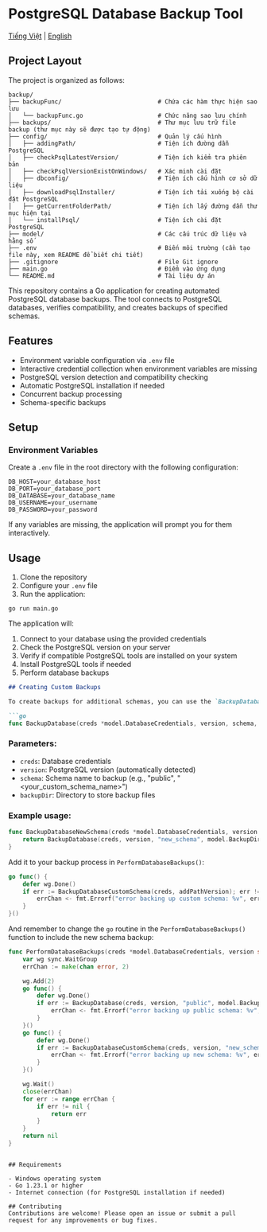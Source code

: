 # PostgreSQL Database Backup Tool

[Tiếng Việt](README_vi.md) | [English](README.md)

## Project Layout
The project is organized as follows:

```
backup/
├── backupFunc/                           # Chứa các hàm thực hiện sao lưu
│   └── backupFunc.go                     # Chức năng sao lưu chính
├── backups/                              # Thư mục lưu trữ file backup (thư mục này sẽ được tạo tự động)
├── config/                               # Quản lý cấu hình
│   ├── addingPath/                       # Tiện ích đường dẫn PostgreSQL
│   ├── checkPsqlLatestVersion/           # Tiện ích kiểm tra phiên bản
│   ├── checkPsqlVersionExistOnWindows/   # Xác minh cài đặt
│   ├── dbconfig/                         # Tiện ích cấu hình cơ sở dữ liệu
│   ├── downloadPsqlInstaller/            # Tiện ích tải xuống bộ cài đặt PostgreSQL
│   ├── getCurrentFolderPath/             # Tiện ích lấy đường dẫn thư mục hiện tại
│   └── installPsql/                      # Tiện ích cài đặt PostgreSQL
├── model/                                # Các cấu trúc dữ liệu và hằng số
├── .env                                  # Biến môi trường (cần tạo file này, xem README để biết chi tiết)
├── .gitignore                            # File Git ignore
├── main.go                               # Điểm vào ứng dụng
└── README.md                             # Tài liệu dự án
```

This repository contains a Go application for creating automated PostgreSQL database backups. The tool connects to PostgreSQL databases, verifies compatibility, and creates backups of specified schemas.

## Features

- Environment variable configuration via `.env` file
- Interactive credential collection when environment variables are missing
- PostgreSQL version detection and compatibility checking
- Automatic PostgreSQL installation if needed
- Concurrent backup processing
- Schema-specific backups

## Setup

### Environment Variables

Create a `.env` file in the root directory with the following configuration:

```
DB_HOST=your_database_host
DB_PORT=your_database_port
DB_DATABASE=your_database_name
DB_USERNAME=your_username
DB_PASSWORD=your_password
```

If any variables are missing, the application will prompt you for them interactively.

## Usage

1. Clone the repository
2. Configure your `.env` file
3. Run the application:

```
go run main.go
```

The application will:
1. Connect to your database using the provided credentials
2. Check the PostgreSQL version on your server
3. Verify if compatible PostgreSQL tools are installed on your system
4. Install PostgreSQL tools if needed
5. Perform database backups

```markdown
## Creating Custom Backups

To create backups for additional schemas, you can use the `BackupDatabase()` function:

```go
func BackupDatabase(creds *model.DatabaseCredentials, version, schema, backupDir string) error
```

### Parameters:
- `creds`: Database credentials
- `version`: PostgreSQL version (automatically detected)
- `schema`: Schema name to backup (e.g., "public", "<your_custom_schema_name>")
- `backupDir`: Directory to store backup files

### Example usage:

```go
func BackupDatabaseNewSchema(creds *model.DatabaseCredentials, version string) error {
    return BackupDatabase(creds, version, "new_schema", model.BackupDirNewSchema)
}
```

Add it to your backup process in `PerformDatabaseBackups()`:

```go
go func() {
    defer wg.Done()
    if err := BackupDatabaseCustomSchema(creds, addPathVersion); err != nil {
        errChan <- fmt.Errorf("error backing up custom schema: %v", err)
    }
}()
```

And remember to change the `go` routine in the `PerformDatabaseBackups()` function to include the new schema backup:

```go
func PerformDatabaseBackups(creds *model.DatabaseCredentials, version string) error {
    var wg sync.WaitGroup
    errChan := make(chan error, 2)

    wg.Add(2)
    go func() {
        defer wg.Done()
        if err := BackupDatabase(creds, version, "public", model.BackupDirPublic); err != nil {
            errChan <- fmt.Errorf("error backing up public schema: %v", err)
        }
    }()
    go func() {
        defer wg.Done()
        if err := BackupDatabaseCustomSchema(creds, version, "new_schema", model.BackupDirNewSchema); err != nil {
            errChan <- fmt.Errorf("error backing up new schema: %v", err)
        }
    }()

    wg.Wait()
    close(errChan)
    for err := range errChan {
        if err != nil {
            return err
        }
    }
    return nil
}
```
```

## Requirements

- Windows operating system
- Go 1.23.1 or higher
- Internet connection (for PostgreSQL installation if needed)

## Contributing
Contributions are welcome! Please open an issue or submit a pull request for any improvements or bug fixes.
